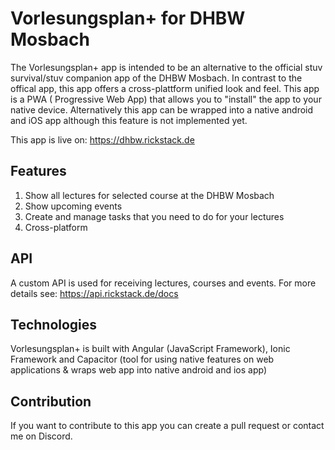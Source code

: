 # Vorlesungsplan+ for DHBW Mosbach

The Vorlesungsplan+ app is intended to be an alternative to the official stuv survival/stuv companion app of the DHBW
Mosbach. In contrast to the offical app, this app offers a cross-plattform unified look and feel. This app is a PWA (
Progressive Web App) that allows you to "install" the app to your native device. Alternatively this app can be wrapped
into a native android and iOS app although this feature is not implemented yet.

This app is live on: https://dhbw.rickstack.de

## Features

1. Show all lectures for selected course at the DHBW Mosbach
2. Show upcoming events
3. Create and manage tasks that you need to do for your lectures
4. Cross-platform

## API

A custom API is used for receiving lectures, courses and events. For more details see: https://api.rickstack.de/docs

## Technologies

Vorlesungsplan+ is built with Angular (JavaScript Framework), Ionic Framework and Capacitor (tool for using native
features on web applications & wraps web app into native android and ios app)

## Contribution

If you want to contribute to this app you can create a pull request or contact me on Discord.

